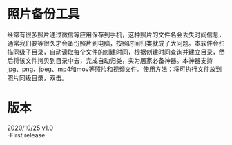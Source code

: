 # 照片备份工具
经常有很多照片通过微信等应用保存到手机，这种照片的文件名会丢失时间信息，通常我们要等很久才会备份照片到电脑，按照时间归类就成了大问题。本软件会扫描同级子目录，自动读取每个文件的创建时间，根据创建时间查询并建立目录，然后将该文件拷贝到目录中去，完成自动归类，实为居家必备神器。本神器支持jpg、png、jpeg、mp4和mov等照片和视频文件。使用方法：将可执行文件放到照片同级目录，双击。

# 版本
2020/10/25 v1.0  
  -First release
